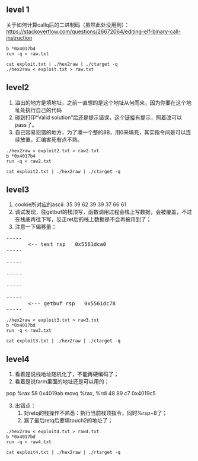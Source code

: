 
## level 1

关于如何计算callq后的二进制码（虽然此处没用到）：https://stackoverflow.com/questions/26672064/editing-elf-binary-call-instruction

```shell
b *0x4017b4
run -q < raw.txt

cat exploit.txt | ./hex2raw | ./ctarget -q
./hex2raw < exploit.txt > raw.txt
```


## level2

1. 溢出的地方是填地址，之前一直想的是这个地址从何而来，因为你要在这个地址处执行自己的代码
2. 碰到打印“Valid solution”后还是提示错误，这个[链接](https://stackoverflow.com/questions/53255874/buffer-overflow-attack-the-attack-lab-phase-2)有提示，照着改可以pass了。
3. 自己容易犯错的地方，为了凑一个整的8B，用0来填充，其实指令间是可以连续放置，汇编害死有点不熟。

```shell
./hex2raw < exploit2.txt > raw2.txt
b *0x4017b4
run -q < raw2.txt

cat exploit2.txt | ./hex2raw | ./ctarget -q

```

## level3

1. cookie所对应的ascii:  35 39 62 39 39 37 66 61
2. 调试发现，往getbuf的栈顶写，函数调用过程会栈上写数据，会被覆盖，不过在栈底再往下写，反正ret后的栈上数据是不会再被用到了；
3. 注意一下偏移量；
  
<pre>
-----
       <-- test rsp   0x5561dca0
-----

-----

-----

-----

-----
       <--- getbuf rsp   0x5561dc78
-----
</pre>

```shell
./hex2raw < exploit3.txt > raw3.txt
b *0x4017bd
run -q < raw3.txt

cat exploit3.txt | ./hex2raw | ./ctarget -q

```

## level4

1. 看着是说栈地址随机化了，不能再硬编码了；
2. 看着是说farm里面的地址还是可以用的；

pop %rax         58        0x4019ab
movq %rax, %rdi  48 89 c7  0x4019c5 

3. 出错点：
   1. 对retq的栈操作不熟悉：执行当前栈顶指令，同时%rsp+8了；
   2. 漏了最后retq后要填touch2的地址了；

```shell
./hex2raw < exploit4.txt > raw4.txt
b *0x4017bd
run -q < raw4.txt

cat exploit4.txt | ./hex2raw | ./rtarget -q

```